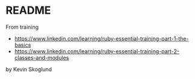 # README

From training

* https://www.linkedin.com/learning/ruby-essential-training-part-1-the-basics
* https://www.linkedin.com/learning/ruby-essential-training-part-2-classes-and-modules

by Kevin Skoglund
